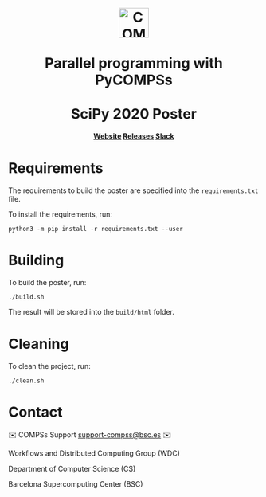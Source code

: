 <!-- LOGOS AND HEADER -->
<h1 align="center">
  <br>
  <a href="https://www.bsc.es/">
    <img src="source/Logos/bsc_logo.jpg" alt="COMP Superscalar" height="60px">
  </a>
  <br>
  <br>
  Parallel programming with PyCOMPSs
  <br>
  <br>
  SciPy 2020 Poster
  <br>
</h1>

<p align="center"><b>
    <a href="https://www.bsc.es/research-and-development/software-and-apps/software-list/comp-superscalar/">Website</a>
    <a href="https://github.com/bsc-wdc/compss/releasess">Releases</a>
    <a href="https://bit.ly/bsc-wdc-community">Slack</a>
</b></p>

<!-- SECTIONS -->

# Requirements

The requirements to build the poster are specified into the ``requirements.txt``
file.

To install the requirements, run:

```
python3 -m pip install -r requirements.txt --user
```

# Building

To build the poster, run:

```
./build.sh
```

The result will be stored into the ``build/html`` folder.

# Cleaning

To clean the project, run:

```
./clean.sh
```


<!-- CONTACT -->
# Contact

:envelope: COMPSs Support <support-compss@bsc.es> :envelope:

Workflows and Distributed Computing Group (WDC)

Department of Computer Science (CS)

Barcelona Supercomputing Center (BSC)


<!-- LINKS -->
[1]: http://compss.bsc.es
